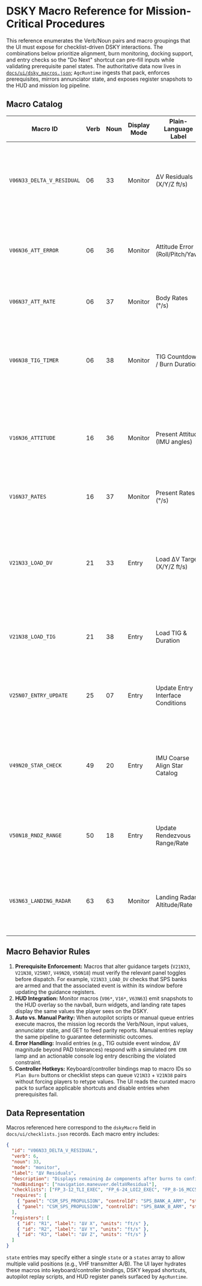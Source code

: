 # DSKY Macro Reference for Mission-Critical Procedures

This reference enumerates the Verb/Noun pairs and macro groupings that the UI must expose for checklist-driven DSKY interactions. The combinations below prioritize alignment, burn monitoring, docking support, and entry checks so the "Do Next" shortcut can pre-fill inputs while validating prerequisite panel states. The authoritative data now lives in [`docs/ui/dsky_macros.json`](dsky_macros.json); `AgcRuntime` ingests that pack, enforces prerequisites, mirrors annunciator state, and exposes register snapshots to the HUD and mission log pipeline.

## Macro Catalog

| Macro ID | Verb | Noun | Display Mode | Plain-Language Label | Primary Checklists | Notes |
| --- | --- | --- | --- | --- | --- | --- |
| `V06N33_DELTA_V_RESIDUAL` | 06 | 33 | Monitor | ΔV Residuals (X/Y/Z ft/s) | `FP_3-12_TLI_EXEC`, `FP_6-24_LOI2_EXEC`, `FP_8-16_MCC5_EXEC` | Historically used after Programs 11/41; displays remaining velocity components until within tolerance. |
| `V06N36_ATT_ERROR` | 06 | 36 | Monitor | Attitude Error (Roll/Pitch/Yaw) | `FP_3-10_TLI_PREP`, `FP_6-16_LOI_CONFIG`, `FP_7-16_LM_SEP` | Shows orientation offsets vs. guidance platform; gating for burn commit checks. |
| `V06N37_ATT_RATE` | 06 | 37 | Monitor | Body Rates (°/s) | `FP_4-04_PTC`, `FP_7-22_FINAL_APPROACH` | Used to trim PTC roll and monitor LM descent rate damping. |
| `V06N38_TIG_TIMER` | 06 | 38 | Monitor | TIG Countdown / Burn Duration | `FP_3-10_TLI_PREP`, `FP_4-14_MCC1_EXEC`, `FP_8-06_TEI_CONFIG` | Displays time-to-ignition and planned burn time sourced from PADs; triggers caution if countdown drifts. |
| `V16N36_ATTITUDE` | 16 | 36 | Monitor | Present Attitude (IMU angles) | `FP_3-10_TLI_PREP`, `FP_6-16_LOI_CONFIG`, `FP_7-12_SEP_CONFIG` | Presents inertial attitude without target subtraction; used when cross-checking FDAI vs. DSKY. |
| `V16N37_RATES` | 16 | 37 | Monitor | Present Rates (°/s) | `FP_4-04_PTC`, `FP_8-12_PTC_RETURN` | Raw gyro rates used to confirm DAP gain selections. |
| `V21N33_LOAD_DV` | 21 | 33 | Entry | Load ΔV Target (X/Y/Z ft/s) | `FP_3-10_TLI_PREP`, `FP_4-14_MCC1_EXEC`, `FP_6-16_LOI_CONFIG` | Keyboard entry macro that writes PAD-provided ΔV vectors to P30/P41; UI validates SPS bank arm before accepting input. |
| `V21N38_LOAD_TIG` | 21 | 38 | Entry | Load TIG & Duration | `FP_3-10_TLI_PREP`, `FP_6-16_LOI_CONFIG`, `FP_8-06_TEI_CONFIG` | Loads ignition time and burn duration; blocked if TIG falls outside event window. |
| `V25N07_ENTRY_UPDATE` | 25 | 07 | Entry | Update Entry Interface Conditions | `FP_8-06_TEI_CONFIG`, `FP_8-16_MCC5_EXEC` | Accepts retrofire target altitude and corridor angles; ties into entry scoring metrics. |
| `V49N20_STAR_CHECK` | 49 | 20 | Entry | IMU Coarse Align Star Catalog | `FP_3-10_TLI_PREP`, `FP_6-16_LOI_CONFIG` | Supplies star IDs for P52 coarse align; UI prompts for optics panel readiness before launching macro. |
| `V50N18_RNDZ_RANGE` | 50 | 18 | Entry | Update Rendezvous Range/Rate | `FP_7-12_SEP_CONFIG`, `FP_7-16_LM_SEP` | Stores docking radar inputs; cross-checks VHF range to prevent conflicting data. |
| `V63N63_LANDING_RADAR` | 63 | 63 | Monitor | Landing Radar Altitude/Rate | `FP_7-22_FINAL_APPROACH` | Polls LM landing radar registers; requires `LANDING_RADAR` in AUTO and LM comm crosslink active. |

## Macro Behavior Rules

1. **Prerequisite Enforcement:** Macros that alter guidance targets (`V21N33`, `V21N38`, `V25N07`, `V49N20`, `V50N18`) must verify the relevant panel toggles before dispatch. For example, `V21N33_LOAD_DV` checks that SPS banks are armed and that the associated event is within its window before updating the guidance registers.
2. **HUD Integration:** Monitor macros (`V06*`, `V16*`, `V63N63`) emit snapshots to the HUD overlay so the navball, burn widgets, and landing rate tapes display the same values the player sees on the DSKY.
3. **Auto vs. Manual Parity:** When autopilot scripts or manual queue entries execute macros, the mission log records the Verb/Noun, input values, annunciator state, and GET to feed parity reports. Manual entries replay the same pipeline to guarantee deterministic outcomes.
4. **Error Handling:** Invalid entries (e.g., TIG outside event window, ΔV magnitude beyond PAD tolerances) respond with a simulated `OPR ERR` lamp and an actionable console log entry describing the violated constraint.
5. **Controller Hotkeys:** Keyboard/controller bindings map to macro IDs so `Plan Burn` buttons or checklist steps can queue `V21N33` + `V21N38` pairs without forcing players to retype values. The UI reads the curated macro pack to surface applicable shortcuts and disable entries when prerequisites fail.

## Data Representation

Macros referenced here correspond to the `dskyMacro` field in `docs/ui/checklists.json` records. Each macro entry includes:

```json
{
  "id": "V06N33_DELTA_V_RESIDUAL",
  "verb": 6,
  "noun": 33,
  "mode": "monitor",
  "label": "ΔV Residuals",
  "description": "Displays remaining Δv components after burns to confirm guidance residuals are within tolerance.",
  "hudBindings": ["navigation.maneuver.deltaVResidual"],
  "checklists": ["FP_3-12_TLI_EXEC", "FP_6-24_LOI2_EXEC", "FP_8-16_MCC5_EXEC"],
  "requires": [
    { "panel": "CSM_SPS_PROPULSION", "controlId": "SPS_BANK_A_ARM", "state": "ARM" },
    { "panel": "CSM_SPS_PROPULSION", "controlId": "SPS_BANK_B_ARM", "state": "ARM" }
  ],
  "registers": [
    { "id": "R1", "label": "ΔV X", "units": "ft/s" },
    { "id": "R2", "label": "ΔV Y", "units": "ft/s" },
    { "id": "R3", "label": "ΔV Z", "units": "ft/s" }
  ]
}
```

`state` entries may specify either a single `state` or a `states` array to allow multiple valid positions (e.g., VHF transmitter A/B). The UI layer hydrates these macros into keyboard/controller bindings, DSKY keypad shortcuts, autopilot replay scripts, and HUD register panels surfaced by `AgcRuntime`.
